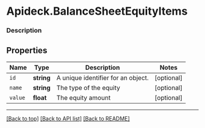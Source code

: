 # Apideck.BalanceSheetEquityItems

### Description

## Properties
Name | Type | Description | Notes
------------ | ------------- | ------------- | -------------
`id` | **string** | A unique identifier for an object. | [optional] 
`name` | **string** | The type of the equity | [optional] 
`value` | **float** | The equity amount | [optional] 





---

[[Back to top]](#) [[Back to API list]](../../../../README.md#documentation-for-api-endpoints) [[Back to README]](../../../../README.md)


